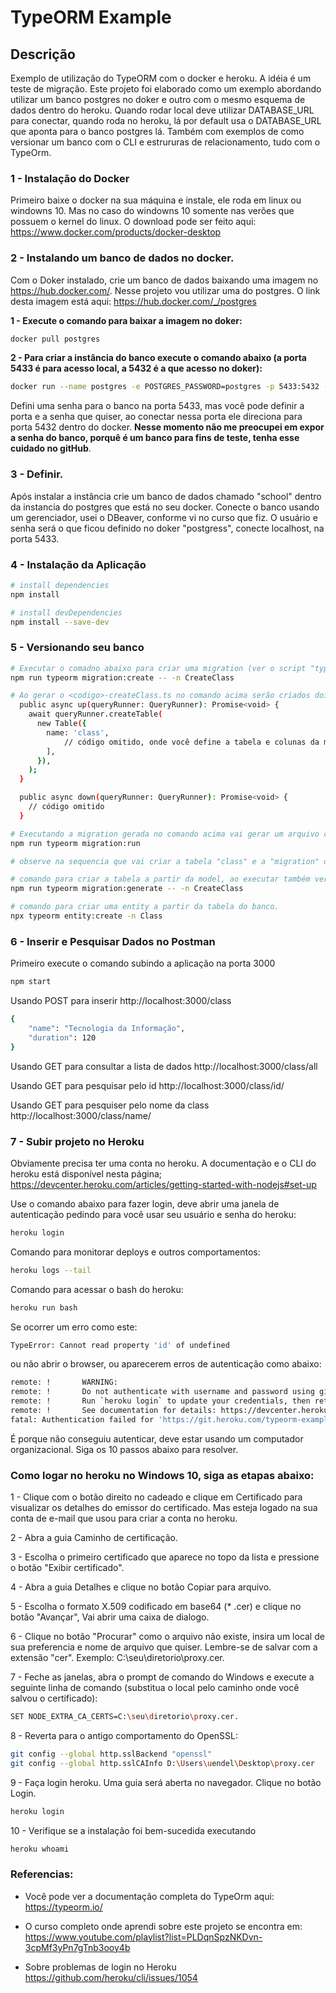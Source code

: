 # TypeORM Example
## Descrição
Exemplo de utilização do TypeORM com o docker e heroku. A idéia é um teste de migração.
Este projeto foi elaborado como um exemplo abordando utilizar um banco postgres no doker e outro com o mesmo esquema de dados dentro do heroku.
Quando rodar local deve utilizar DATABASE_URL para conectar, quando roda no heroku, lá por default usa o DATABASE_URL que aponta para o banco postgres lá.
Também com exemplos de como versionar um banco com o CLI e estrururas de relacionamento, tudo com o TypeOrm.

### 1 - Instalação do Docker 
Primeiro baixe o docker na sua máquina e instale, ele roda em linux ou windowns 10. Mas no caso do windowns 10 somente nas verões que possuem o kernel do linux.
O download pode ser feito aqui: https://www.docker.com/products/docker-desktop

### 2 - Instalando um banco de dados no docker. 
Com o Doker instalado, crie um banco de dados baixando uma imagem no https://hub.docker.com/. Nesse projeto vou utilizar uma do postgres. O link desta imagem está aqui: https://hub.docker.com/_/postgres

**1 - Execute o comando para baixar a imagem no doker:**
``` bash
docker pull postgres
```
**2 - Para criar a instância do banco execute o comando abaixo (a porta 5433 é para acesso local, a 5432 é a que acesso no doker):**
``` bash
docker run --name postgres -e POSTGRES_PASSWORD=postgres -p 5433:5432 -d postgres
```
Defini uma senha para o banco na porta 5433, mas você pode definir a porta e a senha que quiser, ao conectar nessa porta ele direciona para porta 5432 dentro do docker. **Nesse momento não me preocupei em expor a senha do banco, porquê é um banco para fins de teste, tenha esse cuidado no gitHub**.

### 3 - Definir. 
Após instalar a instância crie um banco de dados chamado "school" dentro da instancia do postgres que está no seu docker. 
Conecte o banco usando um gerenciador, usei o DBeaver, conforme vi no curso que fiz. O usuário e senha será o que ficou definido no doker "postgress", conecte localhost, na porta 5433.

### 4 - Instalação da Aplicação 
``` bash
# install dependencies
npm install

# install devDependencies
npm install --save-dev
```

### 5 - Versionando seu banco
``` bash
# Executar o comadno abaixo para criar uma migration (ver o script "typeorm" em package.json). Vai gerar o fonte chamado <timestamp-createClass.ts>
npm run typeorm migration:create -- -n CreateClass

# Ao gerar o <codigo>-createClass.ts no comando acima serão criados dois métodos async "up" e "down" onde "up" cria e constroe e "down" desfaz ou dropa etc.
  public async up(queryRunner: QueryRunner): Promise<void> {
    await queryRunner.createTable(
      new Table({
        name: 'class',
            // código omitido, onde você define a tabela e colunas da migração.
        ],
      }),
    );
  }

  public async down(queryRunner: QueryRunner): Promise<void> {
    // código omitido
  }

# Executando a migration gerada no comando acima vai gerar um arquivo chamado <timestamp-createClass.ts>
npm run typeorm migration:run

# observe na sequencia que vai criar a tabela "class" e a "migration" que server para guardar as mudanças de versão. O mesmo foi feito para a tabela "lesson"

# comando para criar a tabela a partir da model, ao executar também verciona criando o migration, bom para quando criar um campo novo na tabela
npm run typeorm migration:generate -- -n CreateClass

# comando para criar uma entity a partir da tabela do banco.
npx typeorm entity:create -n Class
```
### 6 - Inserir e Pesquisar Dados no Postman

Primeiro execute o comando subindo a aplicação na porta 3000
``` bash
npm start 
```

Usando POST para inserir http://localhost:3000/class 
``` bash
{
    "name": "Tecnologia da Informação",
    "duration": 120
}
```

Usando GET para consultar a lista de dados 
http://localhost:3000/class/all

Usando GET para pesquisar pelo id
http://localhost:3000/class/id/<id>

Usando GET para pesquiser pelo nome da class
http://localhost:3000/class/name/<name>

### 7 - Subir projeto no Heroku
Obviamente precisa ter uma conta no heroku. A documentação e o CLI do heroku está disponível nesta página;
https://devcenter.heroku.com/articles/getting-started-with-nodejs#set-up

Use o comando abaixo para fazer login, deve abrir uma janela de autenticação pedindo para você usar seu usuário e senha do heroku:
``` bash
heroku login
```
Comando para monitorar deploys e outros comportamentos:
``` bash
heroku logs --tail
```
Comando para acessar o bash do heroku:
``` bash
heroku run bash
```
Se ocorrer um erro como este:
``` bash
TypeError: Cannot read property 'id' of undefined
```
ou não abrir o browser, ou aparecerem erros de autenticação como abaixo:
``` bash
remote: !       WARNING:
remote: !       Do not authenticate with username and password using git.
remote: !       Run `heroku login` to update your credentials, then retry the git command.
remote: !       See documentation for details: https://devcenter.heroku.com/articles/git#http-git-authentication
fatal: Authentication failed for 'https://git.heroku.com/typeorm-example.git/'
```
É porque não conseguiu autenticar, deve estar usando um computador organizacional. Siga os 10 passos abaixo para resolver.

### Como logar no heroku no Windows 10, siga as etapas abaixo:

1 - Clique com o botão direito no cadeado e clique em Certificado para visualizar os detalhes do emissor do certificado. Mas esteja logado na sua conta de e-mail que usou para criar a conta no heroku.

2 - Abra a guia Caminho de certificação.

3 - Escolha o primeiro certificado que aparece no topo da lista e pressione o botão "Exibir certificado".

4 - Abra a guia Detalhes e clique no botão Copiar para arquivo.

5 - Escolha o formato X.509 codificado em base64 (* .cer) e clique no botão "Avançar", Vai abrir uma caixa de dialogo.

6 - Clique no botão "Procurar" como o arquivo não existe, insira um local de sua preferencia e nome de arquivo que quiser. Lembre-se de salvar com a extensão "cer". Exemplo: C:\seu\diretorio\proxy.cer.

7 - Feche as janelas, abra o prompt de comando do Windows e execute a seguinte linha de comando (substitua o local pelo caminho onde você salvou o certificado):
``` bash
SET NODE_EXTRA_CA_CERTS=C:\seu\diretorio\proxy.cer.
```

8 - Reverta para o antigo comportamento do OpenSSL:
``` bash
git config --global http.sslBackend "openssl"
git config --global http.sslCAInfo D:\Users\uendel\Desktop\proxy.cer
```

9 - Faça login heroku. Uma guia será aberta no navegador. Clique no botão Login.
``` bash
heroku login
```

10 - Verifique se a instalação foi bem-sucedida executando
``` bash
heroku whoami
```

### Referencias:
- Você pode ver a documentação completa do TypeOrm aqui:
https://typeorm.io/

- O curso completo onde aprendi sobre este projeto se encontra em:
https://www.youtube.com/playlist?list=PLDqnSpzNKDvn-3cpMf3yPn7gTnb3ooy4b

- Sobre problemas de login no Heroku
https://github.com/heroku/cli/issues/1054